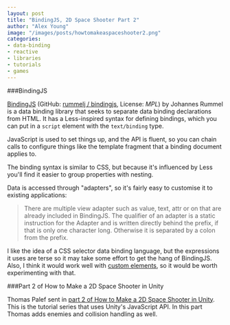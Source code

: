 ```yaml
---
layout: post
title: "BindingJS, 2D Space Shooter Part 2"
author: "Alex Young"
image: "/images/posts/howtomakeaspaceshooter2.png"
categories:
- data-binding
- reactive
- libraries
- tutorials
- games
---
```


###BindingJS

[BindingJS](http://bindingjs.org/) (GitHub: [rummelj / bindingjs](https://github.com/rummelj/bindingjs), License: _MPL_) by Johannes Rummel is a data binding library that seeks to separate data binding declarations from HTML.  It has a Less-inspired syntax for defining bindings, which you can put in a `script` element with the `text/binding` type.

JavaScript is used to set things up, and the API is fluent, so you can chain calls to configure things like the template fragment that a binding document applies to.

The binding syntax is similar to CSS, but because it's influenced by Less you'll find it easier to group properties with nesting.

Data is accessed through "adapters", so it's fairly easy to customise it to existing applications:

> There are multiple view adapter such as value, text, attr or on that are already included in BindingJS. The qualifier of an adapter is a static instruction for the Adapter and is written directly behind the prefix, if that is only one character long. Otherwise it is separated by a colon from the prefix.

I like the idea of a CSS selector data binding language, but the expressions it uses are terse so it may take some effort to get the hang of BindingJS.  Also, I think it would work well with [custom elements](http://www.html5rocks.com/en/tutorials/webcomponents/customelements/), so it would be worth experimenting with that.

###Part 2 of How to Make a 2D Space Shooter in Unity

Thomas Palef sent in [part 2 of How to Make a 2D Space Shooter in Unity](http://blog.lessmilk.com/unity-spaceshooter-2/).  This is the tutorial series that uses Unity's JavaScript API.  In this part Thomas adds enemies and collision handling as well.
